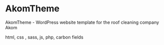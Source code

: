 # AkomTheme
AkomTheme - WordPress website template for the roof cleaning company Akom

html, css , sass, js, php, carbon fields
